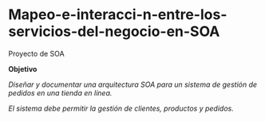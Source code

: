 # Mapeo-e-interacci-n-entre-los-servicios-del-negocio-en-SOA
Proyecto de SOA

**Objetivo**

*Diseñar y documentar una arquitectura SOA para un sistema de gestión de pedidos en
una tienda en línea.*

*El sistema debe permitir la gestión de clientes, productos y pedidos.*
